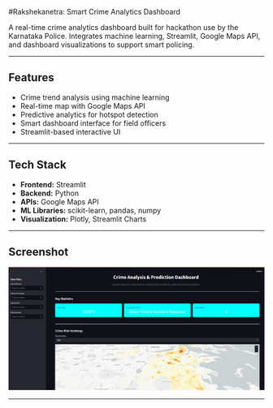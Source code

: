 #Rakshekanetra: Smart Crime Analytics Dashboard

A real-time crime analytics dashboard built for hackathon use by the Karnataka Police. Integrates machine learning, Streamlit, Google Maps API, and dashboard visualizations to support smart policing.

---

## Features

-  Crime trend analysis using machine learning  
-  Real-time map with Google Maps API  
-  Predictive analytics for hotspot detection  
-  Smart dashboard interface for field officers  
-  Streamlit-based interactive UI  

---

##  Tech Stack

- **Frontend:** Streamlit  
- **Backend:** Python  
- **APIs:** Google Maps API  
- **ML Libraries:** scikit-learn, pandas, numpy  
- **Visualization:** Plotly, Streamlit Charts  

---

##  Screenshot

![Crime Analytics Dashboard Preview](Dashboard.png)

---

